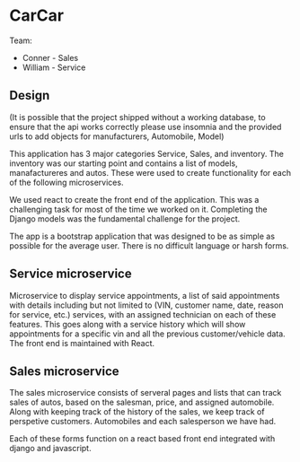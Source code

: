 # CarCar

Team:

* Conner - Sales
* William - Service 

## Design

(It is possible that the project shipped without a working database, to ensure that the api works correctly please use insomnia and the provided urls to add objects for manufacturers, Automobile, Model)

This application has 3 major categories Service, Sales, and inventory. The inventory was our starting point and contains a list of models, manafactureres and autos. These were used to create functionality for each of the following microservices. 

We used react to create the front end of the application. This was a challenging task for most of the time we worked on it. Completing the Django models was the fundamental challenge for the project. 

The app is a bootstrap application that was designed to be as simple as possible for the average user. There is no difficult language or harsh forms.


## Service microservice

Microservice to display service appointments, a list of said appointments with details including but not limited to (VIN, customer name, date, reason for service, etc.) services,  with an assigned technician on each of these features. 
This goes along with a service history which will show appointments for a specific vin and all the previous customer/vehicle data.
The front end is maintained with React.

## Sales microservice
The sales microservice consists of serveral pages and lists that can track sales of autos, based on the salesman, price, and assigned automobile. Along with keeping track of the history of the sales, we keep track of perspetive customers. Automobiles and each salesperson we have had. 

Each of these forms function on a react based front end integrated with django and javascript. 

